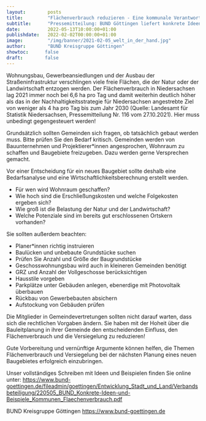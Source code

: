 ```yaml
---
layout:        posts
title:         "Flächenverbrauch reduzieren - Eine kommunale Verantwortung!"
subtitle:      "Pressemitteilung: BUND Göttingen liefert konkrete Ideen und Beispiele"
date:          2022-05-13T10:00:00+01:00
publishdate:   2022-02-02T00:00:00+01:00
image:         "/img/banner/2021-02-05_welt_in_der_hand.jpg"
author:        "BUND Kreisgruppe Göttingen"
showtoc:      false
draft:        false
---
```


Wohnungsbau, Gewerbeansiedlungen und der Ausbau der Straßeninfrastruktur verschlingen viele freie Flächen, die der Natur oder der Landwirtschaft entzogen werden. Der Flächenverbrauch in Niedersachsen lag 2021 immer noch bei 6,6 ha pro Tag und damit weiterhin deutlich höher als das in der Nachhaltigkeitsstrategie für Niedersachsen angestrebte Ziel von weniger als 4 ha pro Tag bis zum Jahr 2030 (Quelle: Landesamt für Statistik Niedersachsen, Pressemitteilung Nr. 116 vom 27.10.2021). Hier muss unbedingt gegengesteuert werden!

Grundsätzlich sollten Gemeinden sich fragen, ob tatsächlich gebaut werden muss. Bitte prüfen Sie den Bedarf kritisch. Gemeinden werden von Bauunternehmen und Projektierer*innen angesprochen, Wohnraum zu schaffen und Baugebiete freizugeben. Dazu werden gerne Versprechen gemacht.

Vor einer Entscheidung für ein neues Baugebiet sollte deshalb eine Bedarfsanalyse und eine Wirtschaftlichkeitsberechnung erstellt werden.

-  Für wen wird Wohnraum geschaffen?
-  Wie hoch sind die Erschließungskosten und welche Folgekosten ergeben sich?
-  Wie groß ist die Belastung der Natur und der Landwirtschaft?
-  Welche Potenziale sind im bereits gut erschlossenen Ortskern vorhanden?

Sie sollten außerdem beachten:

-  Planer*innen richtig instruieren
-  Baulücken und unbebaute Grundstücke suchen
-  Prüfen Sie Anzahl und Größe der Baugrundstücke
-  Geschosswohnungsbau wird auch in kleineren Gemeinden benötigt
-  GRZ und Anzahl der Vollgeschosse berücksichtigen
-  Hausstile vorgeben
-  Parkplätze unter Gebäuden anlegen, ebenerdige mit Photovoltaik überbauen
-  Rückbau von Gewerbebauten absichern
-  Aufstockung von Gebäuden prüfen

Die Mitglieder in Gemeindevertretungen sollten nicht darauf warten, dass sich die rechtlichen Vorgaben ändern. Sie haben mit der Hoheit über die Bauleitplanung in ihrer Gemeinde den entscheidenden Einfluss, den Flächenverbrauch und die Versiegelung zu reduzieren!

Gute Vorbereitung und vernünftige Argumente können helfen, die Themen Flächenverbrauch und Versiegelung bei der nächsten Planung eines neuen Baugebietes erfolgreich einzubringen.

Unser vollständiges Schreiben mit Ideen und Beispielen finden Sie online unter:
https://www.bund-goettingen.de/fileadmin/goettingen/Entwicklung_Stadt_und_Land/Verbandsbeteiligung/220505_BUND_Konkrete-Ideen-und-Beispiele_Kommunen_Flaechenverbrauch.pdf

BUND Kreisgruppe Göttingen
https://www.bund-goettingen.de

